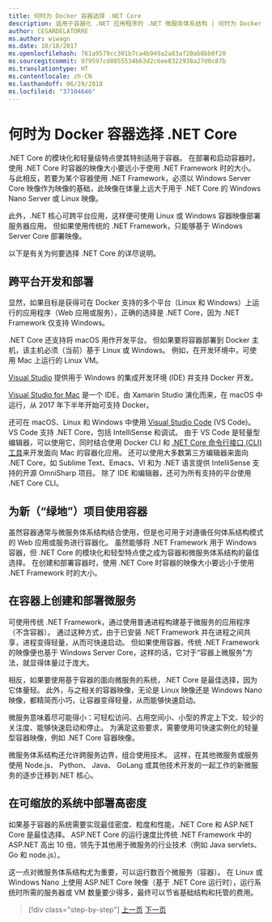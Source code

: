 ```yaml
---
title: 何时为 Docker 容器选择 .NET Core
description: 适用于容器化 .NET 应用程序的 .NET 微服务体系结构 | 何时为 Docker 容器选择 .NET Core
author: CESARDELATORRE
ms.author: wiwagn
ms.date: 10/18/2017
ms.openlocfilehash: 761a9579cc301b7ca4b949a2a83af20ab8bb0f20
ms.sourcegitcommit: 979597cd8055534b63d2c6ee8322938a27d0c87b
ms.translationtype: HT
ms.contentlocale: zh-CN
ms.lasthandoff: 06/29/2018
ms.locfileid: "37104646"
---
```

# <a name="when-to-choose-net-core-for-docker-containers"></a>何时为 Docker 容器选择 .NET Core

.NET Core 的模块化和轻量级特点使其特别适用于容器。 在部署和启动容器时，使用 .NET Core 时容器的映像大小要远小于使用 .NET Framework 时的大小。 与此相反，若要为某个容器使用 .NET Framework，必须以 Windows Server Core 映像作为映像的基础，此映像在体量上远大于用于 .NET Core 的 Windows Nano Server 或 Linux 映像。

此外，.NET 核心可跨平台应用，这样便可使用 Linux 或 Windows 容器映像部署服务器应用。 但如果使用传统的 .NET Framework，只能够基于 Windows Server Core 部署映像。

以下是有关为何要选择 .NET Core 的详尽说明。

## <a name="developing-and-deploying-cross-platform"></a>跨平台开发和部署

显然，如果目标是获得可在 Docker 支持的多个平台（Linux 和 Windows）上运行的应用程序（Web 应用或服务），正确的选择是 .NET Core，因为 .NET Framework 仅支持 Windows。

.NET Core 还支持将 macOS 用作开发平台。 但如果要将容器部署到 Docker 主机，该主机必须（当前）基于 Linux 或 Windows。 例如，在开发环境中，可使用 Mac 上运行的 Linux VM。

[Visual Studio](https://visualstudio.microsoft.com/) 提供用于 Windows 的集成开发环境 (IDE) 并支持 Docker 开发。 

[Visual Studio for Mac](https://visualstudio.microsoft.com/vs/visual-studio-mac/) 是一个 IDE，由 Xamarin Studio 演化而来，在 macOS 中运行，从 2017 年下半年开始可支持 Docker。

还可在 macOS、Linux 和 Windows 中使用 [Visual Studio Code](https://code.visualstudio.com/) (VS Code)。 VS Code 支持 .NET Core，包括 IntelliSense 和调试。 由于 VS Code 是轻量型编辑器，可以使用它，同时结合使用 Docker CLI 和 [.NET Core 命令行接口 (CLI) 工具](../../../core/tools/index.md)来开发面向 Mac 的容器化应用。 还可以使用大多数第三方编辑器来面向 .NET Core，如 Sublime Text、Emacs、VI 和为 .NET 语言提供 IntelliSense 支持的开源 OmniSharp 项目。 除了 IDE 和编辑器，还可为所有支持的平台使用 .NET Core CLI。

## <a name="using-containers-for-new-green-field-projects"></a>为新（“绿地”）项目使用容器

虽然容器通常与微服务体系结构结合使用，但是也可用于对遵循任何体系结构模式的 Web 应用或服务进行容器化。 虽然能够将 .NET Framework 用于 Windows 容器，但 .NET Core 的模块化和轻型特点使之成为容器和微服务体系结构的最佳选择。 在创建和部署容器时，使用 .NET Core 时容器的映像大小要远小于使用 .NET Framework 时的大小。

## <a name="creating-and-deploying-microservices-on-containers"></a>在容器上创建和部署微服务

可使用传统 .NET Framework，通过使用普通进程构建基于微服务的应用程序（不含容器）。 通过这种方式，由于已安装 .NET Framework 并在进程之间共享，进程变得轻量，从而可快速启动。 但如果使用容器，传统 .NET Framework 的映像便也基于 Windows Server Core，这样的话，它对于“容器上微服务”方法，就显得体量过于庞大。

相反，如果要使用基于容器的面向微服务的系统，.NET Core 是最佳选择，因为它体量轻。 此外，与之相关的容器映像，无论是 Linux 映像还是 Windows Nano 映像，都精简而小巧，让容器变得轻量，从而能够快速启动。

微服务意味着尽可能得小：可轻松访问、占用空间小、小型的界定上下文、较少的关注度、能够快速启动和停止。 为满足这些要求，需要使用可快速实例化的轻量型容器映像，例如 .NET Core 容器映像。

微服务体系结构还允许跨服务边界，组合使用技术。 这样，在其他微服务或服务使用 Node.js、 Python、 Java、 GoLang 或其他技术开发的一起工作的新微服务的逐步迁移到.NET 核心。

## <a name="deploying-high-density-in-scalable-systems"></a>在可缩放的系统中部署高密度

如果基于容器的系统需要实现最佳密度、粒度和性能，.NET Core 和 ASP.NET Core 是最佳选择。 ASP.NET Core 的运行速度比传统 .NET Framework 中的 ASP.NET 高出 10 倍，领先于其他用于微服务的行业技术（例如 Java servlets、Go 和 node.js）。

这一点对微服务体系结构尤为重要，可以运行数百个微服务（容器）。 在 Linux 或 Windows Nano 上使用 ASP.NET Core 映像（基于 .NET Core 运行时），运行系统时所需的服务器或 VM 数量要少得多，最终可以节省基础结构和托管的费用。


>[!div class="step-by-step"]
[上一页](general-guidance.md)
[下一页](net-framework-container-scenarios.md)
